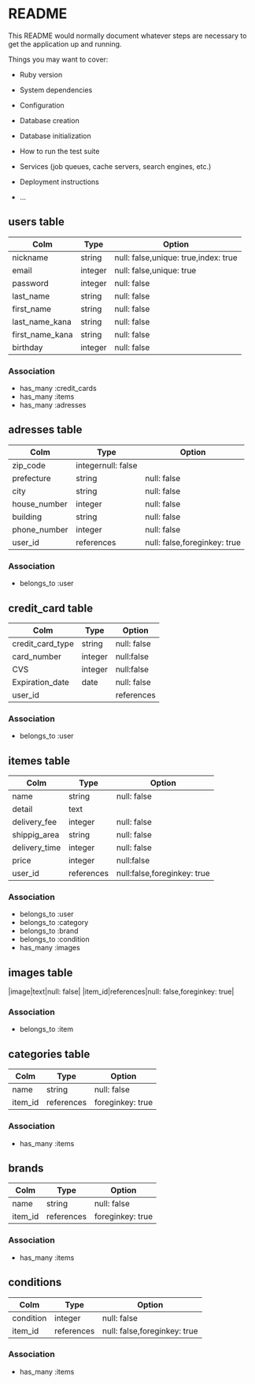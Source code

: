 # README

This README would normally document whatever steps are necessary to get the
application up and running.

Things you may want to cover:

* Ruby version

* System dependencies

* Configuration

* Database creation

* Database initialization

* How to run the test suite

* Services (job queues, cache servers, search engines, etc.)

* Deployment instructions

* ...


## users table
|Colm|Type|Option|
|----|----|------|
|nickname|string|null: false,unique: true,index: true|
|email|integer|null: false,unique: true|
|password|integer|null: false|
|last_name|string|null: false|
|first_name|string|null: false|
|last_name_kana|string|null: false|
|first_name_kana|string|null: false|
|birthday|integer|null: false|


### Association
- has_many :credit_cards
- has_many :items
- has_many :adresses


## adresses table
|Colm|Type|Option|
|----|----|------|
|zip_code|integernull: false|
|prefecture|string|null: false|
|city|string|null: false|
|house_number|integer|null: false|
|building|string|null: false|
|phone_number|integer|null: false|
|user_id|references|null: false,foreginkey: true|

### Association
- belongs_to :user



## credit_card table
|Colm|Type|Option|
|----|----|------|
|credit_card_type|string|null: false|
|card_number|integer|null:false|
|CVS|integer|null:false|
|Expiration_date|date|null: false|
|user_id||references|null: false|foreginkey: true|

### Association
- belongs_to :user



## itemes table
|Colm|Type|Option|
|----|----|------|
|name|string|null: false|
|detail|text|
|delivery_fee|integer|null: false|
|shippig_area|string|null: false|
|delivery_time|integer|null: false|
|price|integer|null:false|
|user_id|references|null:false,foreginkey: true|

### Association
- belongs_to :user
- belongs_to :category
- belongs_to :brand
- belongs_to :condition
- has_many :images


## images table
|image|text|null: false|
|item_id|references|null: false,foreginkey: true|

### Association
- belongs_to :item



## categories table
|Colm|Type|Option|
|----|----|------|
|name|string|null: false|
|item_id|references|foreginkey: true|

### Association
- has_many :items




##  brands
|Colm|Type|Option|
|----|----|------|
|name|string|null: false|
|item_id|references|foreginkey: true|

### Association
- has_many :items




## conditions
|Colm|Type|Option|
|----|----|------|
|condition|integer|null: false|
|item_id|references|null: false,foreginkey: true|

### Association
- has_many :items













